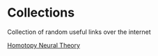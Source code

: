# Collections
Collection of random useful links over the internet

[Homotopy Neural Theory](http://wguss.ml/dev/nht/empirical/)
